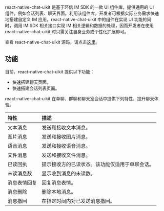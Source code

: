 
react-native-chat-uikit 是基于环信 IM SDK 的一款 UI 组件库，提供通用的 UI 组件，例如会话列表、聊天界面。利用该组件库，开发者可根据实际业务需求快速地搭建自定义 IM 应用。react-native-chat-uikit 中的组件在实现 UI 功能的同时，调用 IM SDK 相关接口实现 IM 相关逻辑和数据的处理，因而开发者在使用 react-native-chat-uikit 时只需关注自身业务或个性化扩展即可。

查看 react-native-chat-uikit 源码，请点击[这里](https://github.com/easemob/react-native-chat-library/tree/dev/packages/react-native-chat-uikit)。

## 功能

目前，react-native-chat-uikit 提供以下功能：

- 快速搭建聊天页面。
- 快速搭建会话列表页面。 

react-native-chat-uikit 在单聊、群聊和聊天室会话中提供下列特性，提升聊天体验。

| 特性           | 描述           |
| :-------------- | :----------------------------- |
| 文本消息      | 发送和接收文本消息。 |
| 图片消息      | 发送和接收图片消息。  |
| 语音消息      | 发送和接收语音消息。    |
| 文件消息      | 发送和接收文件消息。 |
| 已读回执 | 提示接收方的已读状态。该功能仅适用于单聊会话。 |
| 未读消息数 | 显示收到消息的未读数。 |
| 消息表情回复 | 回复消息表情。  |
| 消息删除 | 删除本地消息。  |
| 消息撤回 | 在指定时间内对已发送消息撤回。 |




